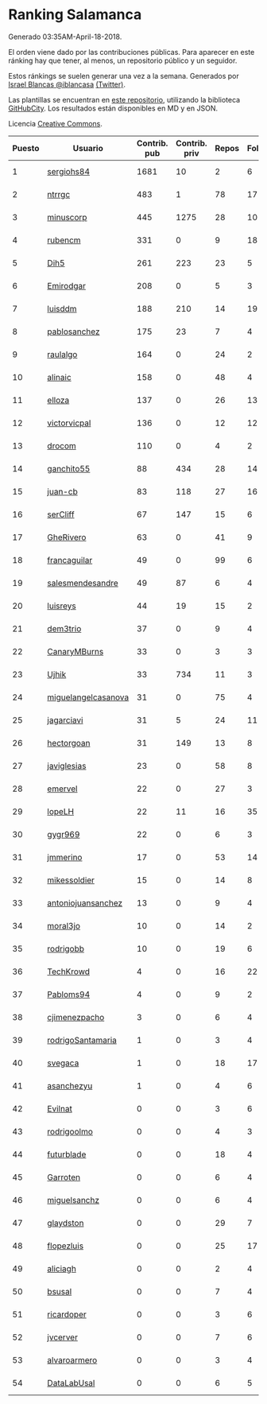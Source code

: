 # Ranking Salamanca

Generado 03:35AM-April-18-2018.

El orden viene dado por las contribuciones públicas. Para aparecer en este ránking hay que tener, al menos, un repositorio público y un seguidor.

Estos ránkings se suelen generar una vez a la semana. Generados por [Israel Blancas @iblancasa](https://github.com/iblancasa/) [(Twitter)](https://twitter.com/iblancasa).

Las plantillas se encuentran en [este repositorio](https://github.com/iblancasa/GH-Spanish-Ranking), utilizando la biblioteca [GitHubCity](https://github.com/iblancasa/GitHubCity). Los resultados están disponibles en MD y en JSON.

Licencia [Creative Commons](https://creativecommons.org/licenses/by/4.0/).

| Puesto   |  Usuario  | Contrib. pub | Contrib. priv |Repos| Followers | Desde |  Avatar  |
|----------|-----------|--------------|---------------|-----|-----------|-------|----------|
|1|[sergiohs84](https://github.com/sergiohs84)|1681|10|2|6|2015-03-28|![sergiohs84](https://avatars2.githubusercontent.com/u/11694066)|
|2|[ntrrgc](https://github.com/ntrrgc)|483|1|78|17|2011-08-24|![ntrrgc](https://avatars3.githubusercontent.com/u/1002436)|
|3|[minuscorp](https://github.com/minuscorp)|445|1275|28|10|2013-03-09|![minuscorp](https://avatars1.githubusercontent.com/u/3819883)|
|4|[rubencm](https://github.com/rubencm)|331|0|9|18|2011-06-29|![rubencm](https://avatars2.githubusercontent.com/u/885208)|
|5|[Dih5](https://github.com/Dih5)|261|223|23|5|2015-04-22|![Dih5](https://avatars2.githubusercontent.com/u/12070738)|
|6|[Emirodgar](https://github.com/Emirodgar)|208|0|5|3|2013-04-30|![Emirodgar](https://avatars1.githubusercontent.com/u/4302127)|
|7|[luisddm](https://github.com/luisddm)|188|210|14|19|2012-12-06|![luisddm](https://avatars1.githubusercontent.com/u/2978951)|
|8|[pablosanchez](https://github.com/pablosanchez)|175|23|7|4|2015-11-08|![pablosanchez](https://avatars1.githubusercontent.com/u/15718615)|
|9|[raulalgo](https://github.com/raulalgo)|164|0|24|2|2014-07-03|![raulalgo](https://avatars2.githubusercontent.com/u/8058228)|
|10|[alinaic](https://github.com/alinaic)|158|0|48|4|2018-03-16|![alinaic](https://avatars1.githubusercontent.com/u/37437952)|
|11|[elloza](https://github.com/elloza)|137|0|26|13|2015-02-24|![elloza](https://avatars2.githubusercontent.com/u/11179372)|
|12|[victorvicpal](https://github.com/victorvicpal)|136|0|12|12|2014-12-02|![victorvicpal](https://avatars0.githubusercontent.com/u/10044742)|
|13|[drocom](https://github.com/drocom)|110|0|4|2|2017-10-05|![drocom](https://avatars2.githubusercontent.com/u/32545645)|
|14|[ganchito55](https://github.com/ganchito55)|88|434|28|14|2013-06-17|![ganchito55](https://avatars2.githubusercontent.com/u/4716972)|
|15|[juan-cb](https://github.com/juan-cb)|83|118|27|16|2012-12-01|![juan-cb](https://avatars3.githubusercontent.com/u/2938045)|
|16|[serCliff](https://github.com/serCliff)|67|147|15|6|2015-07-27|![serCliff](https://avatars0.githubusercontent.com/u/13519478)|
|17|[GheRivero](https://github.com/GheRivero)|63|0|41|9|2010-04-17|![GheRivero](https://avatars1.githubusercontent.com/u/246245)|
|18|[francaguilar](https://github.com/francaguilar)|49|0|99|6|2015-03-19|![francaguilar](https://avatars3.githubusercontent.com/u/11558278)|
|19|[salesmendesandre](https://github.com/salesmendesandre)|49|87|6|4|2016-04-03|![salesmendesandre](https://avatars1.githubusercontent.com/u/18242653)|
|20|[luisreys](https://github.com/luisreys)|44|19|15|2|2015-11-18|![luisreys](https://avatars3.githubusercontent.com/u/15910155)|
|21|[dem3trio](https://github.com/dem3trio)|37|0|9|4|2011-05-05|![dem3trio](https://avatars0.githubusercontent.com/u/770253)|
|22|[CanaryMBurns](https://github.com/CanaryMBurns)|33|0|3|3|2015-11-07|![CanaryMBurns](https://avatars0.githubusercontent.com/u/15707911)|
|23|[Ujhik](https://github.com/Ujhik)|33|734|11|3|2017-03-07|![Ujhik](https://avatars3.githubusercontent.com/u/26257128)|
|24|[miguelangelcasanova](https://github.com/miguelangelcasanova)|31|0|75|4|2011-04-02|![miguelangelcasanova](https://avatars3.githubusercontent.com/u/705695)|
|25|[jagarciavi](https://github.com/jagarciavi)|31|5|24|11|2012-05-07|![jagarciavi](https://avatars0.githubusercontent.com/u/1713002)|
|26|[hectorgoan](https://github.com/hectorgoan)|31|149|13|8|2013-08-12|![hectorgoan](https://avatars0.githubusercontent.com/u/5213294)|
|27|[javiglesias](https://github.com/javiglesias)|23|0|58|8|2014-10-06|![javiglesias](https://avatars3.githubusercontent.com/u/9042602)|
|28|[emervel](https://github.com/emervel)|22|0|27|3|2014-05-11|![emervel](https://avatars2.githubusercontent.com/u/7548274)|
|29|[lopeLH](https://github.com/lopeLH)|22|11|16|35|2014-04-29|![lopeLH](https://avatars1.githubusercontent.com/u/7440734)|
|30|[gygr969](https://github.com/gygr969)|22|0|6|3|2015-11-14|![gygr969](https://avatars2.githubusercontent.com/u/15845488)|
|31|[jmmerino](https://github.com/jmmerino)|17|0|53|14|2011-10-26|![jmmerino](https://avatars2.githubusercontent.com/u/1152640)|
|32|[mikessoldier](https://github.com/mikessoldier)|15|0|14|8|2013-10-23|![mikessoldier](https://avatars3.githubusercontent.com/u/5755381)|
|33|[antoniojuansanchez](https://github.com/antoniojuansanchez)|13|0|9|4|2013-10-01|![antoniojuansanchez](https://avatars0.githubusercontent.com/u/5586585)|
|34|[moral3jo](https://github.com/moral3jo)|10|0|14|2|2010-12-15|![moral3jo](https://avatars1.githubusercontent.com/u/524380)|
|35|[rodrigobb](https://github.com/rodrigobb)|10|0|19|6|2012-04-12|![rodrigobb](https://avatars2.githubusercontent.com/u/1637465)|
|36|[TechKrowd](https://github.com/TechKrowd)|4|0|16|22|2015-10-10|![TechKrowd](https://avatars2.githubusercontent.com/u/15065592)|
|37|[Pabloms94](https://github.com/Pabloms94)|4|0|9|2|2016-02-11|![Pabloms94](https://avatars1.githubusercontent.com/u/17175704)|
|38|[cjimenezpacho](https://github.com/cjimenezpacho)|3|0|6|4|2012-09-26|![cjimenezpacho](https://avatars3.githubusercontent.com/u/2428271)|
|39|[rodrigoSantamaria](https://github.com/rodrigoSantamaria)|1|0|3|4|2012-04-02|![rodrigoSantamaria](https://avatars3.githubusercontent.com/u/1600691)|
|40|[svegaca](https://github.com/svegaca)|1|0|18|17|2010-02-03|![svegaca](https://avatars0.githubusercontent.com/u/196002)|
|41|[asanchezyu](https://github.com/asanchezyu)|1|0|4|6|2014-05-13|![asanchezyu](https://avatars2.githubusercontent.com/u/7567924)|
|42|[Evilnat](https://github.com/Evilnat)|0|0|3|6|2011-01-12|![Evilnat](https://avatars1.githubusercontent.com/u/560108)|
|43|[rodrigoolmo](https://github.com/rodrigoolmo)|0|0|4|3|2011-04-09|![rodrigoolmo](https://avatars2.githubusercontent.com/u/719905)|
|44|[futurblade](https://github.com/futurblade)|0|0|18|4|2012-10-03|![futurblade](https://avatars3.githubusercontent.com/u/2479273)|
|45|[Garroten](https://github.com/Garroten)|0|0|6|4|2008-05-04|![Garroten](https://avatars1.githubusercontent.com/u/9264)|
|46|[miguelsanchz](https://github.com/miguelsanchz)|0|0|6|4|2012-07-10|![miguelsanchz](https://avatars2.githubusercontent.com/u/1951141)|
|47|[glaydston](https://github.com/glaydston)|0|0|29|7|2012-08-11|![glaydston](https://avatars0.githubusercontent.com/u/2137309)|
|48|[flopezluis](https://github.com/flopezluis)|0|0|25|17|2010-11-01|![flopezluis](https://avatars0.githubusercontent.com/u/463135)|
|49|[aliciagh](https://github.com/aliciagh)|0|0|2|4|2012-01-12|![aliciagh](https://avatars2.githubusercontent.com/u/1325629)|
|50|[bsusal](https://github.com/bsusal)|0|0|7|4|2014-02-26|![bsusal](https://avatars1.githubusercontent.com/u/6797598)|
|51|[ricardoper](https://github.com/ricardoper)|0|0|3|6|2013-08-04|![ricardoper](https://avatars2.githubusercontent.com/u/5161172)|
|52|[jvcerver](https://github.com/jvcerver)|0|0|7|6|2013-10-22|![jvcerver](https://avatars3.githubusercontent.com/u/5751143)|
|53|[alvaroarmero](https://github.com/alvaroarmero)|0|0|3|4|2016-01-22|![alvaroarmero](https://avatars1.githubusercontent.com/u/16842883)|
|54|[DataLabUsal](https://github.com/DataLabUsal)|0|0|6|5|2016-05-18|![DataLabUsal](https://avatars0.githubusercontent.com/u/19425138)|
